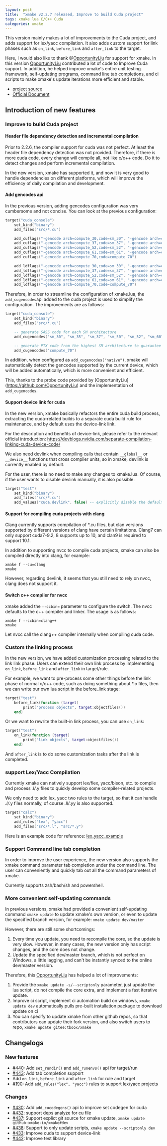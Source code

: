 ```yaml
---
layout: post
title:  "xmake v2.2.7 released, Improve to build Cuda project"
tags: xmake lua C/C++ Cuda
categories: xmake
---
```


This version mainly makes a lot of improvements to the Cuda project, and adds support for lex/yacc compilation. 
It also adds custom support for link phases such as `on_link`, `before_link` and `after_link` to the target. 

Here, I would also like to thank @[OpportunityLiu](https://github.com/OpportunityLiu) for support for xmake. In this version [OpportunityLiu](https://github.com/OpportunityLiu) contributed a lot of code to Improve Cuda support.
In addition, he helped improve xmake's entire unit testing framework, self-updating programs, command line tab completions, and ci scripts to make xmake's update iterations more efficient and stable.

* [project source](https://github.com/xmake-io/xmake)
* [Official Document](https://xmake.io/#/en/)

## Introduction of new features

### Improve to build Cuda project 

#### Header file dependency detection and incremental compilation

Prior to 2.2.6, the compiler support for cuda was not perfect. At least the header file dependency detection was not provided. Therefore, if there is more cuda code, every change will compile all, not like c/c++ code. Do it to detect changes and perform incremental compilation.

In the new version, xmake has supported it, and now it is very good to handle dependencies on different platforms, which will improve the efficiency of daily compilation and development.

#### Add gencodes api

In the previous version, adding gencodes configuration was very cumbersome and not concise. You can look at the previous configuration:

```lua
target("cuda_console")
    set_kind("binary")
    add_files("src/*.cu")

    add_cuflags("-gencode arch=compute_30,code=sm_30", "-gencode arch=compute_35,code=sm_35")
    add_cuflags("-gencode arch=compute_37,code=sm_37", "-gencode arch=compute_50,code=sm_50")
    add_cuflags("-gencode arch=compute_52,code=sm_52", "-gencode arch=compute_60,code=sm_60")
    add_cuflags("-gencode arch=compute_61,code=sm_61", "-gencode arch=compute_70,code=sm_70")
    add_cuflags("-gencode arch=compute_70,code=compute_70")

    add_ldflags("-gencode arch=compute_30,code=sm_30", "-gencode arch=compute_35,code=sm_35")
    add_ldflags("-gencode arch=compute_37,code=sm_37", "-gencode arch=compute_50,code=sm_50")
    add_ldflags("-gencode arch=compute_52,code=sm_52", "-gencode arch=compute_60,code=sm_60")
    add_ldflags("-gencode arch=compute_61,code=sm_61", "-gencode arch=compute_70,code=sm_70")
    add_ldflags("-gencode arch=compute_70,code=compute_70")
```

Therefore, in order to streamline the configuration of xmake.lua, the `add_cugencodes`api added to the cuda project is used to simplify the configuration. The improvements are as follows:

```lua
target("cuda_console")
    set_kind("binary")
    add_files("src/*.cu")

    -- generate SASS code for each SM architecture
    add_cugencodes("sm_30", "sm_35", "sm_37", "sm_50", "sm_52", "sm_60", "sm_61", "sm_70")

    -- generate PTX code from the highest SM architecture to guarantee forward-compatibility
    add_cugencodes("compute_70")
```

In addition, when configured as `add_cugencodes("native")`, xmake will automatically detect the gencodes supported by the current device, which will be added automatically, which is more convenient and efficient.

This, thanks to the probe code provided by [OpportunityLiu] (https://github.com/OpportunityLiu) and the implementation of `add_cugencodes`.













#### Support device link for cuda

In the new version, xmake basically refactors the entire cuda build process, extracting the cuda-related builds to a separate cuda build rule for maintenance, and by default uses the device-link link.

For the description and benefits of device-link, please refer to the relevant official introduction: https://devblogs.nvidia.com/separate-compilation-linking-cuda-device-code/

We also need devlink when compiling calls that contain `__global__` or `__device__` functions that cross compiler units, so in xmake, devlink is currently enabled by default.

For the user, there is no need to make any changes to xmake.lua. Of course, if the user wants to disable devlink manually, it is also possible:

```lua
target("test")
    set_kind("binary")
    add_files("src/*.cu")
    add_values("cuda.devlink", false) -- explicitly disable the default device-link behavior
```

#### Support for compiling cuda projects with clang

Clang currently supports compilation of *.cu files, but clan versions supported by different versions of clang have certain limitations. Clang7 can only support cuda7-9.2, 8 supports up to 10, and clan9 is required to support 10.1.

In addition to supporting nvcc to compile cuda projects, xmake can also be compiled directly into clang, for example:

```console
xmake f --cu=clang
xmake
```

However, regarding devlink, it seems that you still need to rely on nvcc, clang does not support it.

#### Switch c++ compiler for nvcc

xmake added the `--ccbin=` parameter to configure the switch. The nvcc defaults to the c++ compiler and linker. The usage is as follows:

```console
xmake f --ccbin=clang++
xmake
```

Let nvcc call the clang++ compiler internally when compiling cuda code.

### Custom the linking process

In the new version, we have added customization processing related to the link link phase. Users can extend their own link process by implementing `on_link`, `before_link` and `after_link` in target/rule.

For example, we want to pre-process some other things before the link phase of normal c/c++ code, such as doing something about *.o files, then we can write our own lua script in the before_link stage:

```lua
target("test")
    before_link(function (target)
        print("process objects", target:objectfiles())
    end)
```

Or we want to rewrite the built-in link process, you can use `on_link`:

```lua
target("test")
    on_link(function (target)
        print("link objects", target:objectfiles())
    end)
```

And `after_link` is to do some customization tasks after the link is completed.

### support Lex/Yacc Compilation 

Currently xmake can natively support lex/flex, yacc/bison, etc. to compile and process *.l/*.y files to quickly develop some compiler-related projects.

We only need to add lex, yacc two rules to the target, so that it can handle *.l/*.y files normally, of course *.ll/*.yy is also supported.

```lua
target("calc")
    set_kind("binary")
    add_rules("lex", "yacc")
    add_files("src/*.l", "src/*.y")
```

Here is an example code for reference: [lex_yacc_example](https://github.com/xmake-io/xmake/tree/dev/tests/projects/lex_yacc)

### Support Command line tab completion 

In order to improve the user experience, the new version also supports the xmake command parameter tab completion under the command line. The user can conveniently and quickly tab out all the command parameters of xmake.

Currently supports zsh/bash/sh and powershell.


### More convenient self-updating commands

In previous versions, xmake had provided a convenient self-updating command `xmake update` to update xmake's own version, or even to update the specified branch version, for example: `xmake update dev/master`

However, there are still some shortcomings:

1. Every time you update, you need to recompile the core, so the update is very slow. However, in many cases, the new version only has script changes, and the core does not change.
2. Update the specified dev/master branch, which is not perfect on Windows, a little lagging, and can't be instantly synced to the online dev/master version.

Therefore, this [OpportunityLiu](https://github.com/OpportunityLiu) has helped a lot of improvements:

1. Provide the `xmake update -s/--scriptonly` parameter, just update the lua script, do not compile the core extra, and implement a fast iterative update.
2. Improve ci script, implement ci automation build on windows, `xmake update dev` automatically pulls pre-built installation package to download update on ci
3. You can specify to update xmake from other github repos, so that contributors can update their fork version, and also switch users to repo, `xmake update gitee:tboox/xmake`

## Changelogs

### New features

* [#440](https://github.com/xmake-io/xmake/issues/440): Add `set_rundir()` and `add_runenvs()` api for target/run
* [#443](https://github.com/xmake-io/xmake/pull/443): Add tab completion support
* Add `on_link`, `before_link` and `after_link` for rule and target
* [#190](https://github.com/xmake-io/xmake/issues/190): Add `add_rules("lex", "yacc")` rules to support lex/yacc projects

### Changes

* [#430](https://github.com/xmake-io/xmake/pull/430): Add `add_cucodegens()` api to improve set codegen for cuda
* [#432](https://github.com/xmake-io/xmake/pull/432): support deps analyze for cu file 
* [#437](https://github.com/xmake-io/xmake/issues/437): Support explict git source for xmake update, `xmake update github:xmake-io/xmake#dev`
* [#438](https://github.com/xmake-io/xmake/pull/438): Support to only update scripts, `xmake update --scriptonly dev`
* [#433](https://github.com/xmake-io/xmake/issues/433): Improve cuda to support device-link
* [#442](https://github.com/xmake-io/xmake/issues/442): Improve test library


